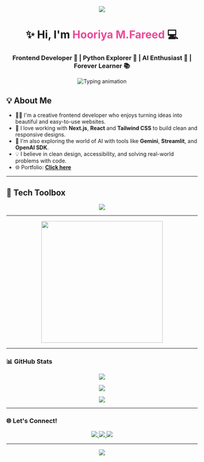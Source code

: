 <!-- 🌸 Soft Animated Header Banner -->
<p align="center">
  <img src="https://capsule-render.vercel.app/api?type=waving&color=F472B6&height=200&section=header&text=Welcome%20to%20My%20World%20&fontSize=38&fontAlign=50&fontColor=ffffff" />
</p>

<!-- 💁‍♀️ Name and Subtitle -->
<h1 align="center">✨ Hi, I'm <span style="color:#ec4899;">Hooriya M.Fareed</span> 💻</h1>
<h3 align="center">Frontend Developer 💖 | Python Explorer 🐍 | AI Enthusiast 🤖 | Forever Learner 📚</h3>

<!-- 🖋️ Typing Animation -->
<p align="center">
  <img src="https://readme-typing-svg.demolab.com?font=Fira+Code&size=22&pause=1000&center=true&vCenter=true&width=600&lines=Crafting+beautiful+web+experiences;Building+with+Next.js+and+TailwindCSS;Coding+with+passion+and+creativity" alt="Typing animation" />
</p>


## 💡 About Me

- 👩‍💻 I'm a creative frontend developer who enjoys turning ideas into beautiful and easy-to-use websites.
- 💖 I love working with **Next.js**, **React** and **Tailwind CSS** to build clean and responsive designs.
- 🤖 I'm also exploring the world of AI with tools like **Gemini**, **Streamlit**, and **OpenAI SDK**.
- 💡 I believe in clean design, accessibility, and solving real-world problems with code.
- 🌐 Portfolio: [**Click here**](https://hooriya-fareed.netlify.app/)

---


## 🔧 Tech Toolbox

<p align="center">
  <img src="https://skillicons.dev/icons?i=html,css,js,ts,react,nextjs,tailwind,python,figma,git,github,vscode,vercel" />
</p>

---

<!-- 👩‍💻 Animated Coding Girl -->
<p align="center">
  <img src="https://media.giphy.com/media/RbDKaczqWovIugyJmW/giphy.gif" width="320px" />
</p>

---

### 📊 GitHub Stats

<p align="center">
  <img src="https://github-readme-streak-stats.herokuapp.com?user=hooriyaa&theme=rose_pine&hide_border=false" />
</p>

<p align="center">
  <img src="https://github-readme-stats.vercel.app/api?username=hooriyaa&show_icons=true&theme=rose_pine&hide_border=false&rank_icon=github" />
</p>

<p align="center">
  <img src="https://github-readme-stats.vercel.app/api/top-langs/?username=hooriyaa&layout=compact&theme=rose_pine&hide_border=false" />
</p>

---

### 🌐 Let's Connect!

<p align="center">
  <a href="https://www.linkedin.com/in/hooriya-muhammad-fareed-57a320302/">
    <img src="https://img.shields.io/badge/LinkedIn-%230A66C2.svg?style=for-the-badge&logo=linkedin&logoColor=white" />
  </a>
  <a href="https://www.instagram.com/hooriya.fareed/?igsh=MWxja2ZqbDQzazA4dg%3D%3D#">
    <img src="https://img.shields.io/badge/Instagram-%23E4405F.svg?style=for-the-badge&logo=instagram&logoColor=white" />
  </a>
  <a href="https://portfolio-by-hooriya-muhammad-fareed.netlify.app/">
    <img src="https://img.shields.io/badge/Portfolio-%23000000.svg?style=for-the-badge&logo=vercel&logoColor=white" />
  </a>
</p>

---

<!-- 🌷 Aesthetic Footer -->
<p align="center">
  <img src="https://capsule-render.vercel.app/api?type=waving&color=F472B6&height=120&section=footer" />
</p>
